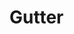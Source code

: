 # Gutter

<div id="annotated-text--gutters"></div>

<script setup>
//
import { gutters } from "@demo";
import { onMounted, onUnmounted } from "vue";
import { clearAnnotatedTextCache} from "@ghentcdh/annotated-text";

onMounted(()=> {
    clearAnnotatedTextCache();
    gutters('annotated-text--gutters')
})

</script>
